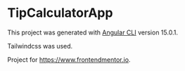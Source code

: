 # TipCalculatorApp

This project was generated with [Angular CLI](https://github.com/angular/angular-cli) version 15.0.1.

Tailwindcss was used.

Project for https://www.frontendmentor.io.
